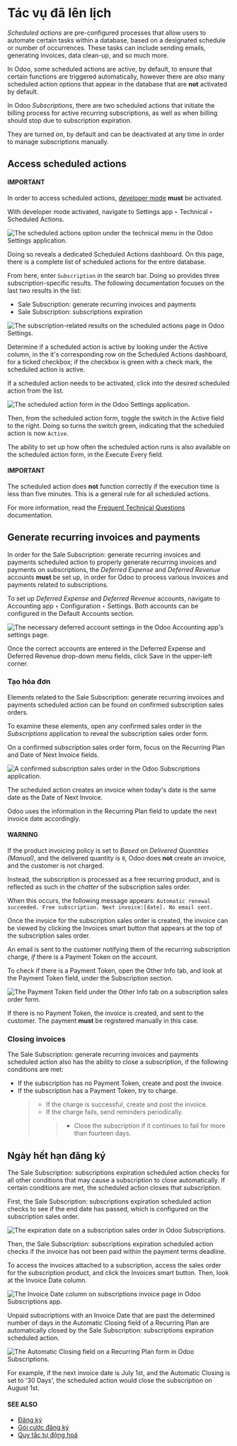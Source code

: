 # Tác vụ đã lên lịch

*Scheduled actions* are pre-configured processes that allow users to automate certain tasks within a
database, based on a designated schedule or number of occurrences. These tasks can include sending
emails, generating invoices, data clean-up, and so much more.

In Odoo, some scheduled actions are active, by default, to ensure that certain functions are
triggered automatically, however there are *also* many scheduled action options that appear in the
database that are **not** activated by default.

In Odoo *Subscriptions*, there are two scheduled actions that initiate the billing process for
active recurring subscriptions, as well as when billing should stop due to subscription expiration.

They are turned on, by default and can be deactivated at any time in order to manage subscriptions
manually.

## Access scheduled actions

#### IMPORTANT
In order to access scheduled actions, [developer mode](../../general/developer_mode.md#developer-mode) **must** be
activated.

With developer mode activated, navigate to Settings app ‣ Technical ‣ Scheduled
Actions.

![The scheduled actions option under the technical menu in the Odoo Settings application.](applications/sales/subscriptions/scheduled_actions/scheduled-actions-technical-settings-page.png)

Doing so reveals a dedicated Scheduled Actions dashboard. On this page, there is a
complete list of scheduled actions for the entire database.

From here, enter `Subscription` in the search bar. Doing so provides three subscription-specific
results. The following documentation focuses on the last two results in the list:

- Sale Subscription: generate recurring invoices and payments
- Sale Subscription: subscriptions expiration

![The subscription-related results on the scheduled actions page in Odoo Settings.](applications/sales/subscriptions/scheduled_actions/scheduled-actions-page-subscription-results.png)

Determine if a scheduled action is active by looking under the Active column, in the
it's corresponding row on the Scheduled Actions dashboard, for a ticked checkbox; if
the checkbox is green with a check mark, the scheduled action is active.

If a scheduled action needs to be activated, click into the desired scheduled action from the list.

![The scheduled action form in the Odoo Settings application.](applications/sales/subscriptions/scheduled_actions/scheduled-action-form.png)

Then, from the scheduled action form, toggle the switch in the Active field to the
right. Doing so turns the switch green, indicating that the scheduled action is now `Active`.

The ability to set up how often the scheduled action runs is also available on the scheduled action
form, in the Execute Every field.

#### IMPORTANT
The scheduled action does **not** function correctly if the execution time is less than five
minutes. This is a general rule for all scheduled actions.

For more information, read the [Frequent Technical Questions](../../../administration/odoo_sh/advanced/frequent_technical_questions.md) documentation.

## Generate recurring invoices and payments

In order for the Sale Subscription: generate recurring invoices and payments scheduled
action to properly generate recurring invoices and payments on subscriptions, the *Deferred Expense*
and *Deferred Revenue* accounts **must** be set up, in order for Odoo to process various invoices
and payments related to subscriptions.

To set up *Deferred Expense* and *Deferred Revenue* accounts, navigate to Accounting
app ‣ Configuration ‣ Settings. Both accounts can be configured in the Default
Accounts section.

![The necessary deferred account settings in the Odoo Accounting app's settings page.](applications/sales/subscriptions/scheduled_actions/deferred-settings-accounting.png)

Once the correct accounts are entered in the Deferred Expense and Deferred
Revenue drop-down menu fields, click Save in the upper-left corner.

### Tạo hóa đơn

Elements related to the Sale Subscription: generate recurring invoices and payments
scheduled action can be found on confirmed subscription sales orders.

To examine these elements, open any confirmed sales order in the *Subscriptions* application to
reveal the subscription sales order form.

On a confirmed subscription sales order form, focus on the Recurring Plan and
Date of Next Invoice fields.

![A confirmed subscription sales order in the Odoo Subscriptions application.](applications/sales/subscriptions/scheduled_actions/confirmed-subscription-sales-order-fields.png)

The scheduled action creates an invoice when today's date is the same date as the Date of
Next Invoice.

Odoo uses the information in the Recurring Plan field to update the next invoice date
accordingly.

#### WARNING
If the product invoicing policy is set to *Based on Delivered Quantities (Manual)*, and the
delivered quantity is `0`, Odoo does **not** create an invoice, and the customer is not charged.

Instead, the subscription is processed as a free recurring product, and is reflected as such in
the *chatter* of the subscription sales order.

When this occurs, the following message appears: `Automatic renewal succeeded. Free subscription.
Next invoice:[date]. No email sent.`

Once the invoice for the subscription sales order is created, the invoice can be viewed by clicking
the Invoices smart button that appears at the top of the subscription sales order.

An email is sent to the customer notifying them of the recurring subscription charge, *if* there is
a Payment Token on the account.

To check if there is a Payment Token, open the Other Info tab, and look at
the Payment Token field, under the Subscription section.

![The Payment Token field under the Other Info tab on a subscription sales order form.](applications/sales/subscriptions/scheduled_actions/payment-token-field.png)

If there is no Payment Token, the invoice is created, and sent to the customer. The
payment **must** be registered manually in this case.

### Closing invoices

The Sale Subscription: generate recurring invoices and payments scheduled action also
has the ability to close a subscription, if the following conditions are met:

- If the subscription has no Payment Token, create and post the invoice.
- If the subscription has a Payment Token, try to charge.
  > - If the charge is successful, create and post the invoice.
  > - If the charge fails, send reminders periodically.
  >   > - Close the subscription if it continues to fail for more than fourteen days.

## Ngày hết hạn đăng ký

The Sale Subscription: subscriptions expiration scheduled action checks for all other
conditions that may cause a subscription to close automatically. If certain conditions are met, the
scheduled action closes that subscription.

First, the Sale Subscription: subscriptions expiration scheduled action checks to see if
the end date has passed, which is configured on the subscription sales order.

![The expiration date on a subscription sales order in Odoo Subscriptions.](applications/sales/subscriptions/scheduled_actions/subscription-expiration-date.png)

Then, the Sale Subscription: subscriptions expiration scheduled action checks if the
invoice has not been paid within the payment terms deadline.

To access the invoices attached to a subscription, access the sales order for the subscription
product, and click the Invoices smart button. Then, look at the Invoice Date
column.

![The Invoice Date column on subscriptions invoice page in Odoo Subscriptions app.](applications/sales/subscriptions/scheduled_actions/invoices-invoice-date-column.png)

Unpaid subscriptions with an Invoice Date that are past the determined number of days in
the Automatic Closing field of a Recurring Plan are automatically closed by
the Sale Subscription: subscriptions expiration scheduled action.

![The Automatic Closing field on a Recurring Plan form in Odoo Subscriptions.](applications/sales/subscriptions/scheduled_actions/automatic-closing-field.png)

For example, if the next invoice date is July 1st, and the Automatic Closing is set to
'30 Days', the scheduled action would close the subscription on August 1st.

#### SEE ALSO
- [Đăng ký](../subscriptions.md)
- [Gói cước đăng ký](plans.md)
- [Quy tắc tự động hoá](automatic_alerts.md)
